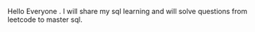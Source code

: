 Hello Everyone .
I will share my sql learning and will solve questions from leetcode to master sql.
